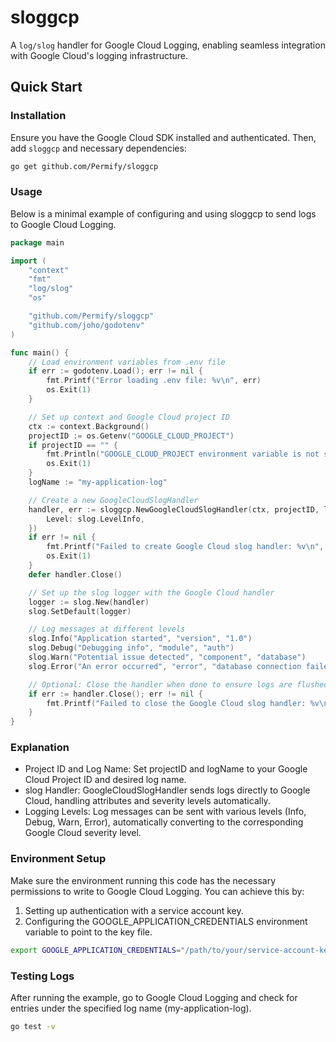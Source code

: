 # sloggcp

A `log/slog` handler for Google Cloud Logging, enabling seamless integration with Google Cloud's logging infrastructure.

## Quick Start

### Installation

Ensure you have the Google Cloud SDK installed and authenticated. Then, add `sloggcp` and necessary dependencies:

```bash
go get github.com/Permify/sloggcp
```

### Usage
Below is a minimal example of configuring and using sloggcp to send logs to Google Cloud Logging.

```go
package main

import (
	"context"
	"fmt"
	"log/slog"
	"os"

	"github.com/Permify/sloggcp"
	"github.com/joho/godotenv"
)

func main() {
	// Load environment variables from .env file
	if err := godotenv.Load(); err != nil {
		fmt.Printf("Error loading .env file: %v\n", err)
		os.Exit(1)
	}

	// Set up context and Google Cloud project ID
	ctx := context.Background()
	projectID := os.Getenv("GOOGLE_CLOUD_PROJECT")
	if projectID == "" {
		fmt.Println("GOOGLE_CLOUD_PROJECT environment variable is not set")
		os.Exit(1)
	}
	logName := "my-application-log"

	// Create a new GoogleCloudSlogHandler
	handler, err := sloggcp.NewGoogleCloudSlogHandler(ctx, projectID, logName, &slog.HandlerOptions{
		Level: slog.LevelInfo,
	})
	if err != nil {
		fmt.Printf("Failed to create Google Cloud slog handler: %v\n", err)
		os.Exit(1)
	}
	defer handler.Close()

	// Set up the slog logger with the Google Cloud handler
	logger := slog.New(handler)
	slog.SetDefault(logger)

	// Log messages at different levels
	slog.Info("Application started", "version", "1.0")
	slog.Debug("Debugging info", "module", "auth")
	slog.Warn("Potential issue detected", "component", "database")
	slog.Error("An error occurred", "error", "database connection failed")

	// Optional: Close the handler when done to ensure logs are flushed
	if err := handler.Close(); err != nil {
		fmt.Printf("Failed to close the Google Cloud slog handler: %v\n", err)
	}
}
```
### Explanation

- Project ID and Log Name: Set projectID and logName to your Google Cloud Project ID and desired log name.
- slog Handler: GoogleCloudSlogHandler sends logs directly to Google Cloud, handling attributes and severity levels automatically.
- Logging Levels: Log messages can be sent with various levels (Info, Debug, Warn, Error), automatically converting to the corresponding Google Cloud severity level.

### Environment Setup

Make sure the environment running this code has the necessary permissions to write to Google Cloud Logging. You can achieve this by:

1. Setting up authentication with a service account key.
2. Configuring the GOOGLE_APPLICATION_CREDENTIALS environment variable to point to the key file.

```bash
export GOOGLE_APPLICATION_CREDENTIALS="/path/to/your/service-account-key.json"
```

### Testing Logs
After running the example, go to Google Cloud Logging and check for entries under the specified log name (my-application-log).
```bash
go test -v
```
